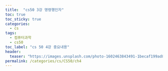 ```yaml
---
title:  "cs50 3강 명령행인자"
toc: true
toc_sticky: true
categories:
  - cs
tags:
  - 컴퓨터과학
  - cs50
toc_label: "cs 50 4강 중요내용"
header:
  teaser: "https://images.unsplash.com/photo-1602463843491-1becaf199ad8?q=80&w=2660&auto=format&fit=crop&ixlib=rb-4.0.3&ixid=M3wxMjA3fDB8MHxwaG90by1wYWdlfHx8fGVufDB8fHx8fA%3D%3D"
permalink: /categories/cs/CS50/ch4
---
```

